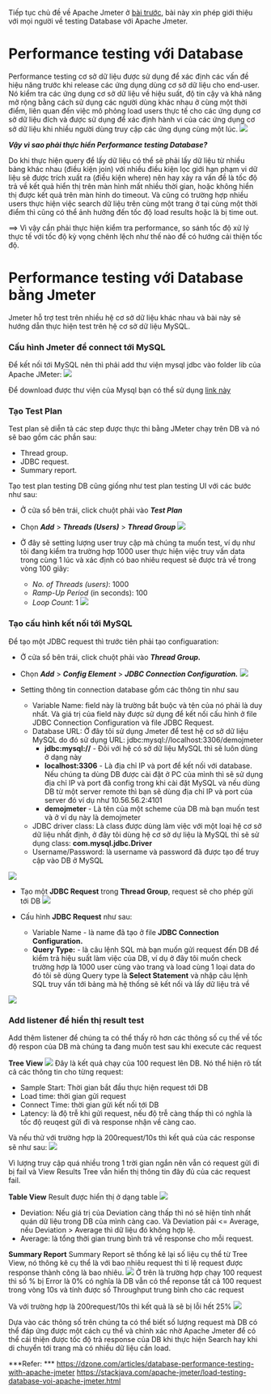 Tiếp tục chủ đề về Apache Jmeter ở [bài trước](https://viblo.asia/p/load-testing-voi-jmeter-QpmleqDklrd), bài này xin phép giới thiệu với mọi người về testing Database với Apache Jmeter. 

# Performance testing với Database

Performance testing cơ sở dữ liệu được sử dụng để xác định các vấn đề hiệu năng trước khi release các ứng dụng dùng cơ sở dữ liệu cho end-user. Nó kiểm tra các ứng dụng cơ sở dữ liệu về hiệu suất, độ tin cậy và khả năng mở rộng bằng cách sử dụng các người dùng khác nhau ở cùng một thời điểm, liên quan đến việc mô phỏng load users thực tế cho các ứng dụng cơ sở dữ liệu đích và được sử dụng để xác định hành vi của các ứng dụng cơ sở dữ liệu khi nhiều người dùng truy cập các ứng dụng cùng một lúc.
![](https://images.viblo.asia/9de91f00-5d50-4d2b-af3e-1408a0c397ed.jpg)

***Vậy vì sao phải thực hiển Performance testing Database?***

Do khi thực hiện query để lấy dữ liệu có thể sẽ phải lấy dữ liệu từ nhiều bảng khác nhau (điều kiện join) với nhiều điều kiện lọc giới hạn phạm vi dữ liệu sẽ được trích xuất ra (điều kiện where) nên hay xảy ra vấn đề là tốc độ trả về kết quả hiển thị trên màn hình mất nhiều thời gian, hoặc không hiển thị được kết quả trên màn hình do timeout. Và cũng có trường hợp nhiều users thực hiện việc search dữ liệu trên cùng một trang ở tại cùng một thời điểm thì cũng có thể ảnh hưởng đến tốc độ load results hoặc là bị time out.

==> Vì vậy cần phải thực hiện kiểm tra performance, so sánh tốc độ xử lý thực tế với tốc độ kỳ vọng chênh lệch như thế nào để có hướng cải thiện tốc độ.

# Performance testing với Database bằng Jmeter
Jmeter hỗ trợ test trên nhiều hệ cơ sở dữ liệu khác nhau và bài này sẽ hướng dẫn thực hiện test trên hệ cơ sở dữ liệu MySQL. 
### Cấu hình Jmeter để connect tới MySQL

Để kết nối tới MySQL nên thì phải add thư viện mysql jdbc vào folder lib của Apache JMeter:
![](https://images.viblo.asia/741ee15d-0fd9-47a1-a480-3218560d0714.png)

Để download được thư viện của Mysql bạn có thể sử dụng [link này](http://central.maven.org/maven2/mysql/mysql-connector-java/5.1.45/mysql-connector-java-5.1.45.jar)

### Tạo Test Plan
Test plan sẽ diễn tả các step được thực thi bằng JMeter chạy trên DB và nó sẽ bao gồm các phần sau: 
* Thread group.
* JDBC request.
* Summary report.

Tạo test plan testing DB cũng giống như test plan testing UI với các bước như sau:
* Ở cửa sổ bên trái, click chuột phải vào ***Test Plan*** 
* Chọn ***Add*** > ***Threads (Users)*** > ***Thread Group***
![](https://images.viblo.asia/fb53bd47-f091-4e5d-8b1a-c98da042af1c.png)

* Ở đây sẽ setting lượng user truy cập mà chúng ta muốn test, ví dụ như tôi đang kiểm tra trường hợp 1000 user thực hiện việc truy vấn data trong cùng 1 lúc và xác định có bao nhiêu request sẽ được trả về trong vòng 100 giây:
    *   *No. of Threads (users)*: 1000
    *   *Ramp-Up Period* (in seconds): 100
    *    *Loop Count*: 1
            ![](https://images.viblo.asia/aada7f39-bf2c-414f-9348-bed8a2b4a44b.png)

### Tạo cấu hình kết nối tới MySQL
Để tạo một JDBC request thì trước tiên phải tạo configuaration:
* Ở cửa sổ bên trái, click chuột phải vào ***Thread Group.*** 
* Chọn ***Add*** > ***Config Element*** > ***JDBC Connection Configuration.***
            ![](https://images.viblo.asia/fa4dd7a3-1619-4342-90bb-17acf2dde3bb.png)
            
* Setting thông tin connection database gồm các thông tin như sau
    * Variable Name: field này là trường bắt buộc và tên của nó phải là duy nhất. Và giá trị của field này được sử dụng để kết nối cấu hình  ở file JDBC Connection Configuration và file JDBC Request.
    * Database URL:  Ở đây tôi sử dụng Jmeter để test hệ cơ sở dữ liệu MySQL do đó sử dụng URL:  jdbc:mysql://localhost:3306/demojmeter
        -  **jdbc:mysql://** - Đôi với hệ có sở dữ liệu MySQL thì sẽ luôn dùng ở dạng này
        -  **localhost:3306** - Là địa chỉ IP và port để kết nối với database. Nếu chúng ta dùng DB được cài đặt ở PC của mình thì sẽ sử dụng địa chỉ IP và port đã config trong khi cài đặt MySQL và nếu dùng DB từ một server remote thì bạn sẽ dùng địa chỉ IP và port của server đó ví dụ như 10.56.56.2:4101
        -  **demojmeter** - Là tên của một scheme của DB mà bạn muốn test và ở ví dụ này là demojmeter
    * JDBC driver class: Là class được dùng làm việc với một loại hệ cơ sở dữ liệu nhất định, ở đây tôi dùng hệ cơ sở dự liệu là MySQL thì sẽ sử dụng class: **com.mysql.jdbc.Driver**
    * Username/Password: là username và password đã được tạo để truy cập vào DB ở MySQL

![](https://images.viblo.asia/e401e503-0260-4f36-a807-50c1775f6b5f.png)

* Tạo một **JDBC Request** trong **Thread Group**, request sẽ cho phép gửi tới DB
![](https://images.viblo.asia/b5e2242e-86a1-4420-8ca6-8af71f5904b2.png)

* Cấu hình **JDBC Request** như sau:
    * Variable Name - là name đã tạo ở file **JDBC Connection Configuration.**
    * **Query Type:** - là câu lệnh SQL mà bạn muốn gửi request đến DB để kiểm trả hiệu suất làm việc của DB, ví dụ ở đây tôi muốn check trường hợp là 1000 user cùng vào trang và load cùng 1 loại data do đó tôi sẽ dùng Query type là **Select Statement** và nhập câu lệnh SQL truy vấn tới bảng mà hệ thống sẽ kết nối và lấy dữ liệu trả về

![](https://images.viblo.asia/074a3a0b-5130-4ef2-aafc-a81e0f3e8836.png)

### Add listener để hiển thị result test
Add thêm listener để chúng ta có thể thấy rõ hơn các thông số cụ thế về tốc độ respon của DB mà chúng ta đang muốn test sau khi execute các request

**Tree View**
![](https://images.viblo.asia/ded7a8c5-0b98-4d59-80b8-c38b73df610d.png)
Đây là kết quả chạy của 100 request lên DB. Nó thể hiện rõ tất cả các thông tin cho từng request:
- Sample Start: Thời gian bắt đầu thực hiện request tới DB
- Load time: thời gian gửi request
- Connect Time: thời gian gửi kết nối tới DB
- Latency: là độ trễ khi gửi request, nếu độ trễ càng thấp thì có nghĩa là tốc độ reuqest gửi đi và response nhận về càng cao.

Và nếu thử với trường hợp là 200request/10s thì kết quả của các response sẽ như sau:
![](https://images.viblo.asia/b76d0009-a1ee-4adf-8c5e-d9171972bc18.png)

Vì lượng truy cập quá nhiều trong 1 trời gian ngắn nên vẫn có request gửi đi bị fail và View Results Tree vẫn hiển thị thông tin đây đủ của các request fail.

**Table View**
Result được hiển thị ở dạng table
![](https://images.viblo.asia/8503ec2d-0395-4f86-9619-cf73a5a10c28.png)
- Deviation: Nếu giá trị của Deviation càng thấp thì nó sẽ hiện tính nhất quán dữ liệu trong DB của mình càng cao. Và Deviation pải <= Average, nếu Deviation > Average thì dữ liệu đó không hợp lệ.
- Average: là tổng thời gian trung bình trả về response cho mỗi request.

**Summary Report**
Summary Report sẽ thống kê lại số liệu cụ thể từ Tree View, nó thông kê cụ thể là với bao nhiêu request thì tỉ lệ request được response thành công là bao nhiêu.
![](https://images.viblo.asia/03624ab6-2325-4118-9f29-c5c24829820f.png)
Ở trên là trường hợp chạy 100 request thì số % bị Error là 0% có nghĩa là DB vẫn có thể reponse tất cả 100 request trong vòng 10s và tính được số Throughput trung bình cho các request

Và với trường hợp là 200request/10s thì kết quả là sẽ bị lỗi hết 25% 
![](https://images.viblo.asia/e7585a4e-3b41-4b7b-a3b9-57937b0cbfbc.png)

Dựa vào các thông số trên chúng ta có thể biết số lượng request mà DB có thể đáp ứng được một cách cụ thể và chính xác nhờ Apache Jmeter để có thể cái thiện được tốc độ trả response của DB khi thực hiện Search hay khi di chuyển tới trang mà có nhiều dữ liệu cần load.

***Refer: ***
https://dzone.com/articles/database-performance-testing-with-apache-jmeter
https://stackjava.com/apache-jmeter/load-testing-database-voi-apache-jmeter.html